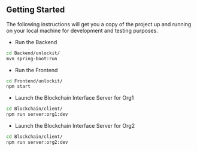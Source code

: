 ## Getting Started

The following instructions will get you a copy of the project up and running on your local machine for development and testing purposes.

- Run the Backend
```bash
cd Backend/unlockit/
mvn spring-boot:run
```

- Run the Frontend
```bash
cd Frontend/unlockit/
npm start
```

- Launch the Blockchain Interface Server for Org1
```bash
cd Blockchain/client/
npm run server:org1:dev
```

- Launch the Blockchain Interface Server for Org2
```bash
cd Blockchain/client/
npm run server:org2:dev
```
